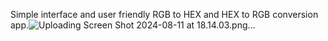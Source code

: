 Simple interface and user friendly RGB to HEX and HEX to RGB conversion app.![Uploading Screen Shot 2024-08-11 at 18.14.03.png…]()
